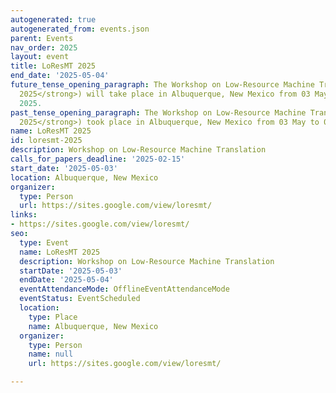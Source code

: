 ```yaml
---
autogenerated: true
autogenerated_from: events.json
parent: Events
nav_order: 2025
layout: event
title: LoResMT 2025
end_date: '2025-05-04'
future_tense_opening_paragraph: The Workshop on Low-Resource Machine Translation (<strong>LoResMT
  2025</strong>) will take place in Albuquerque, New Mexico from 03 May to 04 May,
  2025.
past_tense_opening_paragraph: The Workshop on Low-Resource Machine Translation (<strong>LoResMT
  2025</strong>) took place in Albuquerque, New Mexico from 03 May to 04 May, 2025.
name: LoResMT 2025
id: loresmt-2025
description: Workshop on Low-Resource Machine Translation
calls_for_papers_deadline: '2025-02-15'
start_date: '2025-05-03'
location: Albuquerque, New Mexico
organizer:
  type: Person
  url: https://sites.google.com/view/loresmt/
links:
- https://sites.google.com/view/loresmt/
seo:
  type: Event
  name: LoResMT 2025
  description: Workshop on Low-Resource Machine Translation
  startDate: '2025-05-03'
  endDate: '2025-05-04'
  eventAttendanceMode: OfflineEventAttendanceMode
  eventStatus: EventScheduled
  location:
    type: Place
    name: Albuquerque, New Mexico
  organizer:
    type: Person
    name: null
    url: https://sites.google.com/view/loresmt/

---
```


